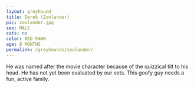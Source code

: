 ```yaml
---
layout: greyhound
title: Derek (Zoolander)
pic: zoolander.jpg
sex: MALE
cats: no
color: RED FAWN
age: 8 MONTHS
permalink: /greyhounds/zoolander/
---
```


He was named after the movie character because of the quizzical tilt to his head.  He has not yet been evaluated by our
vets.  This goofy guy needs a fun, active family.
